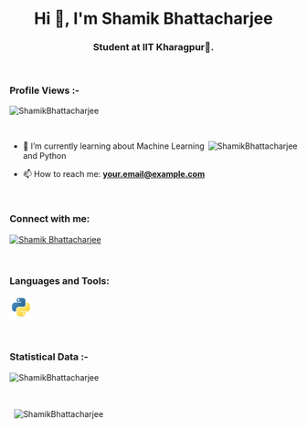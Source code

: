 <h1 align="center">Hi 👋, I'm Shamik Bhattacharjee</h1>
<h3 align="center">Student at IIT Kharagpur🌟.</h3>

<br>

<p align="right">
  <h3>Profile Views :-</h3>
  <img src="https://komarev.com/ghpvc/?username=ShamikBhattacharjee&label=Profile%20views&color=0e75b6&style=flat" alt="ShamikBhattacharjee" />
</p>

<br>

<p><img align="right" src="https://github.com/Adam-pw/Adam-pw/blob/main/animation_500_kxa883sd.gif" alt="ShamikBhattacharjee" /></p>

- 🌱 I’m currently learning about Machine Learning and Python

- 📫 How to reach me: **your.email@example.com**

<br>

<h3 align="left">Connect with me:</h3>
<p align="left">
  <a href="https://www.linkedin.com/in/shamik-bhattacharjee-078760221/" target="blank">
    <img align="center" src="https://raw.githubusercontent.com/rahuldkjain/github-profile-readme-generator/master/src/images/icons/Social/linked-in-alt.svg" alt="Shamik Bhattacharjee" height="30" width="40" />
  </a>
</p>

<br>

<h3 align="left">Languages and Tools:</h3>

<p align="left"> 
  <a href="https://www.python.org" target="_blank" rel="noreferrer">
    <img src="https://raw.githubusercontent.com/devicons/devicon/master/icons/python/python-original.svg" alt="python" width="40" height="40" />
  </a>
  <!-- Add other languages and tools as needed -->
</p>

<br>

<h3>Statistical Data :-</h3>
<p>
  <img align="center" src="https://github-readme-stats.vercel.app/api/top-langs?username=codegeek03&show_icons=true&locale=en&bg_color=0d1117&text_color=ffffff&layout=compact" alt="ShamikBhattacharjee" />
</p>

<br>

<p>&nbsp;
  <img align="center" src="https://github-readme-stats.vercel.app/api?username=codegeek03&show_icons=true&locale=en&bg_color=0d1117&text_color=ffffff&repo=convoychat" alt="ShamikBhattacharjee" />
</p>
